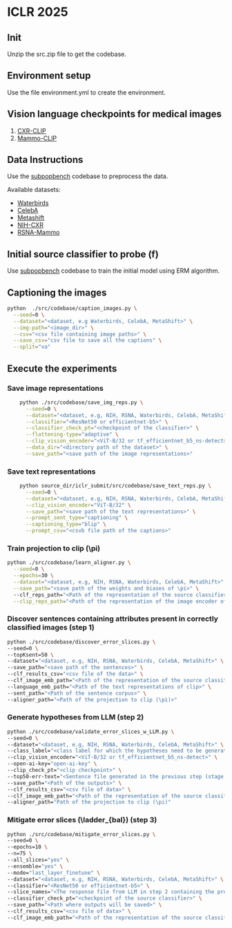 # ICLR 2025

## Init

Unzip the src.zip file to get the codebase.

## Environment setup

Use the file environment.yml to create the environment.

## Vision language checkpoints for medical images
1. [CXR-CLIP](https://github.com/kakaobrain/cxr-clip?tab=readme-ov-file)
2. [Mammo-CLIP](https://github.com/batmanlab/Mammo-CLIP)

## Data Instructions

Use the [subpopbench](https://github.com/YyzHarry/SubpopBench/blob/main/subpopbench/dataset/datasets.py) codebase to preprocess the data.

Available datasets:

* [Waterbirds](https://github.com/kohpangwei/group_DRO)
* [CelebA](https://mmlab.ie.cuhk.edu.hk/projects/CelebA.html)
* [Metashift](https://github.com/Weixin-Liang/MetaShift/)
* [NIH-CXR](https://www.kaggle.com/datasets/nih-chest-xrays/data)
* [RSNA-Mammo](https://www.kaggle.com/competitions/rsna-breast-cancer-detection)

## Initial source classifier to probe (f)

Use [subpopbench](https://github.com/YyzHarry/SubpopBench/blob/main/subpopbench) codebase to train the initial model
using ERM algorithm.

## Captioning the images

```bash
python  ./src/codebase/caption_images.py \
  --seed=0 \
  --dataset="<dataset, e.g Waterbirds, CelebA, MetaShift>" \
  --img-path="<image_dir>" \
  --csv="<csv file containing image paths>" \
  --save_csv="csv file to save all the captions" \
  --split="va"
```

## Execute the experiments

### Save image representations

```bash
    python ./src/codebase/save_img_reps.py \
      --seed=0 \
      --dataset="<dataset, e.g, NIH, RSNA, Waterbirds, CelebA, MetaShift>" \
      --classifier="<ResNet50 or efficientnet-b5>" \
      --classifier_check_pt="<checkpoint of the classifier>" \
      --flattening-type="adaptive" \
      --clip_vision_encoder="<ViT-B/32 or tf_efficientnet_b5_ns-detect>" \
      --data_dir="<directory path of the dataset>" \
      --save_path="<save path of the image representations>"
```

### Save text representations

```bash
    python source_dir/iclr_submit/src/codebase/save_text_reps.py \
      --seed=0 \
      --dataset="<dataset, e.g, NIH, RSNA, Waterbirds, CelebA, MetaShift>" \
      --clip_vision_encoder="ViT-B/32" \
      --save_path="<save path of the text representations>" \
      --prompt_sent_type="captioning" \
      --captioning_type="blip" \
      --prompt_csv="<csvb file path of the captions>"
```

### Train projection to clip (\pi)

```bash
python ./src/codebase/learn_aligner.py \
  --seed=0 \
  --epochs=30 \
  --dataset="<dataset, e.g, NIH, RSNA, Waterbirds, CelebA, MetaShift>" \
  --save_path="<save path of the weights and biases of \pi>" \  
  --clf_reps_path="<Path of the representation of the source classifier model (f)>" \
  --clip_reps_path="<Path of the representation of the image encoder of clip ($\psi^T$)>"
```

### Discover sentences containing attributes present in correctly classified images (step 1)

```bash
python ./src/codebase/discover_error_slices.py \
--seed=0 \
--topKsent=50 \
--dataset="<dataset, e.g, NIH, RSNA, Waterbirds, CelebA, MetaShift>" \
--save_path="<save path of the sentences>" \
--clf_results_csv="<csv file of the data>" \
--clf_image_emb_path="<Path of the representation of the source classifier model (f)>" \
--language_emb_path="<Path of the text representations of clip>" \
--sent_path="<Path of the sentence corpus>" \
--aligner_path="<Path of the projection to clip (\pi)>"
```

### Generate hypotheses from LLM (step 2)

```bash
python ./src/codebase/validate_error_slices_w_LLM.py \
--seed=0 \
--dataset="<dataset, e.g, NIH, RSNA, Waterbirds, CelebA, MetaShift>" \
--class_label="<class label for which the hypotheses need to be generated>" \
--clip_vision_encoder="<ViT-B/32 or tf_efficientnet_b5_ns-detect>" \
--open-ai-key="open-ai-key" \
--clip_check_pt="<clip checkpoint>" \
--top50-err-text="<Sentence file generated in the previous step (stage 1)>" \
--save_path="<Path of the outputs>" \
--clf_results_csv="<csv file of data>" \
--clf_image_emb_path="<Path of the representation of the source classifier model (f)>" \
--aligner_path="Path of the projection to clip (\pi)"
```

### Mitigate error slices (\ladder_{bal}) (step 3)

```bash
python ./src/codebase/mitigate_error_slices.py \
--seed=0 \
--epochs=10 \
--n=75 \
--all_slices="yes" \
--ensemble="yes" \
--mode="last_layer_finetune" \
--dataset="<dataset, e.g, NIH, RSNA, Waterbirds, CelebA, MetaShift>" \
--classifier="<ResNet50 or efficientnet-b5>" \
--slice_names="<The response file from LLM in step 2 containing the prompt dict which was used to test the hypotheses >" \
--classifier_check_pt="<checkpoint of the source classifier>" \
--save_path="<Path where outputs will be saved>" \
--clf_results_csv="<csv file of data>" \
--clf_image_emb_path="<Path of the representation of the source classifier model (f)>"
```

